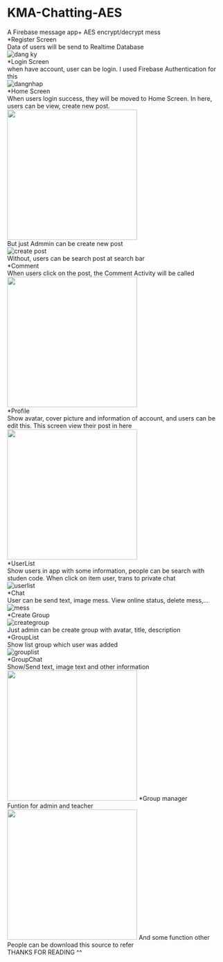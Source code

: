 # KMA-Chatting-AES
A Firebase message app+ AES encrypt/decrypt mess<br />
*Register Screen<br />
Data of users will be send to Realtime Database<br />
![dang ky](https://user-images.githubusercontent.com/94952035/148667195-7582be9b-8bf9-4702-b519-46b3aa4c46b7.png)
<br />
*Login Screen<br />
when have account, user can be login. I used Firebase Authentication for this<br />
![dangnhap](https://user-images.githubusercontent.com/94952035/148667209-2d46c719-92c9-427b-9d4f-f6ae73bdf958.png)
<br />
*Home Screen<br />
When users login success, they will be moved to Home Screen. In here, users can be view, create new post.<br />
<img src="https://user-images.githubusercontent.com/94952035/148667264-e4919438-904c-4328-986f-d86e26b8c159.png" width="300" />
<br />
But just Admmin can be create new post <br />
![create post](https://user-images.githubusercontent.com/94952035/148667397-3b8d4700-2057-4a13-b3c5-8cba5fa3aff1.png) <br />
Without, users can be search post at search bar<br />
*Comment<br />
When users click on the post, the Comment Activity will be called<br />
<img src="https://user-images.githubusercontent.com/94952035/148667378-90e779bd-fdd3-42b1-8b67-d18a0d78b1d6.png" width="300" />
<br />
*Profile<br />
Show avatar, cover picture and information of account, and users can be edit this. This screen view their post in here<br />
<img src="https://user-images.githubusercontent.com/94952035/148667409-fa565788-2eec-44a7-8737-5faccbeb803e.png" width="300" /><br />
*UserList<br />
Show users in app with some information, people can be search with studen code. When click on item user, trans to private chat<br />
![userlist](https://user-images.githubusercontent.com/94952035/148667456-c51a01c8-9d48-4c34-9430-86099eb42171.png)
<br />
*Chat<br />
User can be send text, image mess. View online status, delete mess,...<br />
![mess](https://user-images.githubusercontent.com/94952035/148667479-b54a319a-eeb8-44f1-a123-9c745a8e3a64.png)
<br />
*Create Group<br />
![creategroup](https://user-images.githubusercontent.com/94952035/148667475-4c6a6dca-bcac-4a2f-9f31-45eb7be9ed0b.png)<br />
Just admin can be create group with avatar, title, description<br />
*GroupList<br />
Show list group which user was added<br />
![grouplist](https://user-images.githubusercontent.com/94952035/148667477-433546a6-8cb0-43e7-b899-6e20e0718bf8.png)<br />
*GroupChat<br />
Show/Send text, image text and other information<br />
<img src="https://user-images.githubusercontent.com/94952035/148667476-91c8399b-94cf-4ec4-b46f-7dfc287d3f2b.png" width="300" />
*Group manager<br />
Funtion for admin and teacher<br />
<img src="https://user-images.githubusercontent.com/94952035/148667478-9d829c9f-9eca-4a02-b730-0416fd446e7d.png" width="300" />
And some function other<br />
People can be download this source to refer <br />
THANKS FOR READING ^^







